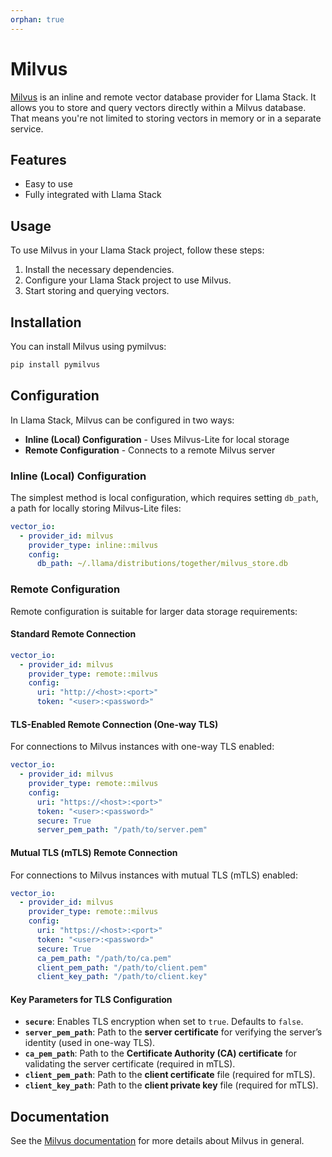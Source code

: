 ```yaml
---
orphan: true
---
```

# Milvus

[Milvus](https://milvus.io/) is an inline and remote vector database provider for Llama Stack. It
allows you to store and query vectors directly within a Milvus database.
That means you're not limited to storing vectors in memory or in a separate service.

## Features

- Easy to use
- Fully integrated with Llama Stack

## Usage

To use Milvus in your Llama Stack project, follow these steps:

1. Install the necessary dependencies.
2. Configure your Llama Stack project to use Milvus.
3. Start storing and querying vectors.

## Installation

You can install Milvus using pymilvus:

```bash
pip install pymilvus
```

## Configuration

In Llama Stack, Milvus can be configured in two ways:
- **Inline (Local) Configuration** - Uses Milvus-Lite for local storage
- **Remote Configuration** - Connects to a remote Milvus server

### Inline (Local) Configuration

The simplest method is local configuration, which requires setting `db_path`, a path for locally storing Milvus-Lite files:

```yaml
vector_io:
  - provider_id: milvus
    provider_type: inline::milvus
    config:
      db_path: ~/.llama/distributions/together/milvus_store.db
```

### Remote Configuration

Remote configuration is suitable for larger data storage requirements:

#### Standard Remote Connection

```yaml
vector_io:
  - provider_id: milvus
    provider_type: remote::milvus
    config:
      uri: "http://<host>:<port>"
      token: "<user>:<password>"
```

#### TLS-Enabled Remote Connection (One-way TLS)

For connections to Milvus instances with one-way TLS enabled:

```yaml
vector_io:
  - provider_id: milvus
    provider_type: remote::milvus
    config:
      uri: "https://<host>:<port>"
      token: "<user>:<password>"
      secure: True
      server_pem_path: "/path/to/server.pem"
```

#### Mutual TLS (mTLS) Remote Connection

For connections to Milvus instances with mutual TLS (mTLS) enabled:

```yaml
vector_io:
  - provider_id: milvus
    provider_type: remote::milvus
    config:
      uri: "https://<host>:<port>"
      token: "<user>:<password>"
      secure: True
      ca_pem_path: "/path/to/ca.pem"
      client_pem_path: "/path/to/client.pem"
      client_key_path: "/path/to/client.key"
```

#### Key Parameters for TLS Configuration

- **`secure`**: Enables TLS encryption when set to `true`. Defaults to `false`.
- **`server_pem_path`**: Path to the **server certificate** for verifying the server’s identity (used in one-way TLS).
- **`ca_pem_path`**: Path to the **Certificate Authority (CA) certificate** for validating the server certificate (required in mTLS).
- **`client_pem_path`**: Path to the **client certificate** file (required for mTLS).
- **`client_key_path`**: Path to the **client private key** file (required for mTLS).


## Documentation
See the [Milvus documentation](https://milvus.io/docs/install-overview.md) for more details about Milvus in general.
